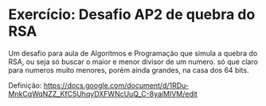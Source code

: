 # Exercício: Desafio AP2 de quebra do RSA
Um desafio para aula de Algoritmos e Programação que simula a quebra do RSA, ou seja só buscar o maior e menor divisor de um numero. só que claro para numeros muito menores, porém ainda grandes, na casa dos 64 bits.

Definição: https://docs.google.com/document/d/1RDu-MnkCqWqNZZ_KfC5UhqyDXFWNcUuQ_C-8yaiMIVM/edit
